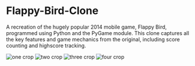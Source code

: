 # Flappy-Bird-Clone
A recreation of the hugely popular 2014 mobile game, Flappy Bird, programmed using Python and the PyGame module. 
This clone captures all the key features and game mechanics from the original, including score counting and highscore tracking.

![one crop](https://user-images.githubusercontent.com/100281768/177129372-404a92db-e3d0-4ab7-8dde-a272d8107c59.png)
![two crop](https://user-images.githubusercontent.com/100281768/177129379-17544f4c-15c1-4621-adb3-224f734ec852.png)
![three crop](https://user-images.githubusercontent.com/100281768/177129404-cab99590-8e8b-4fd8-bc9c-f5f8d55e0e45.png)
![four crop](https://user-images.githubusercontent.com/100281768/177129414-97d73de2-1344-474b-aa8b-5785fb040611.png)
